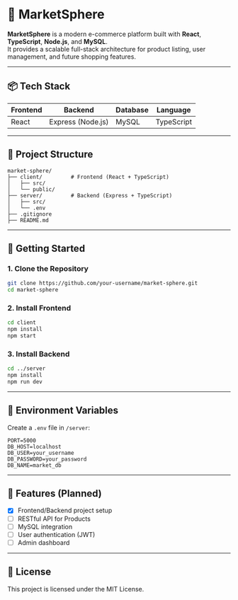 
# 🛒 MarketSphere

**MarketSphere** is a modern e-commerce platform built with **React**, **TypeScript**, **Node.js**, and **MySQL**.  
It provides a scalable full-stack architecture for product listing, user management, and future shopping features.

---

## 📦 Tech Stack

| Frontend  | Backend         | Database | Language   |
|-----------|------------------|----------|------------|
| React     | Express (Node.js) | MySQL    | TypeScript |

---

## 📁 Project Structure

```
market-sphere/
├── client/         # Frontend (React + TypeScript)
│   ├── src/
│   └── public/
├── server/         # Backend (Express + TypeScript)
│   ├── src/
│   └── .env
├── .gitignore
├── README.md
```

---

## 🚀 Getting Started

### 1. Clone the Repository

```bash
git clone https://github.com/your-username/market-sphere.git
cd market-sphere
```

### 2. Install Frontend

```bash
cd client
npm install
npm start
```

### 3. Install Backend

```bash
cd ../server
npm install
npm run dev
```

---

## 🔐 Environment Variables

Create a `.env` file in `/server`:

```env
PORT=5000
DB_HOST=localhost
DB_USER=your_username
DB_PASSWORD=your_password
DB_NAME=market_db
```

---

## 📌 Features (Planned)

- [x] Frontend/Backend project setup
- [ ] RESTful API for Products
- [ ] MySQL integration
- [ ] User authentication (JWT)
- [ ] Admin dashboard

---

## 📄 License

This project is licensed under the MIT License.
